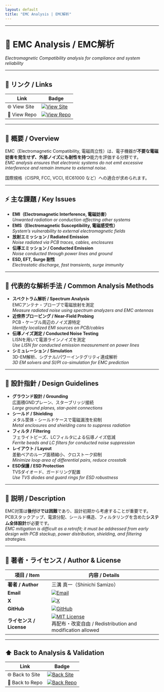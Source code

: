 ```yaml
---
layout: default
title: "EMC Analysis | EMC解析"
---
```


---

# 📡 EMC Analysis / EMC解析
*Electromagnetic Compatibility analysis for compliance and system reliability*

---

## 🔗 リンク / Links

| Link | Badge |
|---|---|
| 🌐 View Site | [![View Site](https://img.shields.io/badge/View-Site-brightgreen?style=for-the-badge&logo=githubpages)](https://samizo-aitl.github.io/Edusemi-Plus/Assembly-Integration/Analysis-Validation/EMC-Analysis/) |
| 📂 View Repo | [![View Repo](https://img.shields.io/badge/View-Repo-blue?style=for-the-badge&logo=github)](https://github.com/Samizo-AITL/Edusemi-Plus/blob/main/Assembly-Integration/Analysis-Validation/EMC-Analysis.md) |

---

## 📖 概要 / Overview
EMC（Electromagnetic Compatibility, 電磁両立性）は、電子機器が**不要な電磁妨害を発生せず、外部ノイズにも耐性を持つ**能力を評価する分野です。  
*EMC analysis ensures that electronic systems do not emit excessive interference and remain immune to external noise.*  

国際規格（CISPR, FCC, VCCI, IEC61000 など）への適合が求められます。  

---

## ⚡ 主な課題 / Key Issues
- **EMI（Electromagnetic Interference, 電磁妨害）**  
  *Unwanted radiation or conduction affecting other systems*  
- **EMS（Electromagnetic Susceptibility, 電磁感受性）**  
  *System’s vulnerability to external electromagnetic fields*  
- **放射エミッション / Radiated Emission**  
  *Noise radiated via PCB traces, cables, enclosures*  
- **伝導エミッション / Conducted Emission**  
  *Noise conducted through power lines and ground*  
- **ESD, EFT, Surge 耐性**  
  *Electrostatic discharge, fast transients, surge immunity*  

---

## 🧮 代表的な解析手法 / Common Analysis Methods
- **スペクトラム解析 / Spectrum Analysis**  
  EMCアンテナ・プローブで電磁放射を測定  
  *Measure radiated noise using spectrum analyzers and EMC antennas*  
- **近傍界プロービング / Near-Field Probing**  
  PCB・ケーブル周辺のノイズ源特定  
  *Identify localized EMI sources on PCB/cables*  
- **伝導ノイズ測定 / Conducted Noise Testing**  
  LISNを用いて電源ラインノイズを測定  
  *Use LISN for conducted emission measurement on power lines*  
- **シミュレーション / Simulation**  
  3D-EM解析、シグナル/パワーインテグリティ連成解析  
  *3D EM solvers and SI/PI co-simulation for EMC prediction*  

---

## 🧱 設計指針 / Design Guidelines
- **グラウンド設計 / Grounding**  
  広面積GNDプレーン、スターブリッジ接続  
  *Large ground planes, star-point connections*  
- **シールド / Shielding**  
  メタル筐体・シールドケースで電磁漏洩を抑制  
  *Metal enclosures and shielding cans to suppress radiation*  
- **フィルタ / Filtering**  
  フェライトビーズ、LCフィルタによる伝導ノイズ低減  
  *Ferrite beads and LC filters for conducted noise suppression*  
- **レイアウト / Layout**  
  差動ペアのループ面積縮小、クロストーク抑制  
  *Minimize loop area of differential pairs, reduce crosstalk*  
- **ESD保護 / ESD Protection**  
  TVSダイオード、ガードリング配置  
  *Use TVS diodes and guard rings for ESD robustness*  

---

## 📑 説明 / Description
EMC対策は**後付けでは困難**であり、設計初期から考慮することが重要です。  
PCBスタックアップ、電源分配、シールド構造、フィルタリングを含めた**システム全体設計**が必要です。  
*EMC mitigation is difficult as a retrofit; it must be addressed from early design with PCB stackup, power distribution, shielding, and filtering strategies.*  

---

## 👤 著者・ライセンス / Author & License

| 項目 / Item | 内容 / Details |
|---|---|
| **著者 / Author** | 三溝 真一（Shinichi Samizo） |
| **Email** | [![Email](https://img.shields.io/badge/Email-shin3t72%40gmail.com-red?style=for-the-badge&logo=gmail)](mailto:shin3t72@gmail.com) |
| **X** | [![X](https://img.shields.io/badge/X-@shin3t72-black?style=for-the-badge&logo=x)](https://x.com/shin3t72) |
| **GitHub** | [![GitHub](https://img.shields.io/badge/GitHub-Samizo--AITL-blue?style=for-the-badge&logo=github)](https://github.com/Samizo-AITL) |
| **ライセンス / License** | [![MIT License](https://img.shields.io/badge/license-MIT-blue.svg?style=for-the-badge)](LICENSE) <br> 再配布・改変自由 / Redistribution and modification allowed |

---

## ⬆️ Back to Analysis & Validation

| Link | Badge |
|---|---|
| 🌐 Back to Site | [![Back Site](https://img.shields.io/badge/⬆️%20Back-Site-brightgreen?style=for-the-badge&logo=githubpages)](https://samizo-aitl.github.io/Edusemi-Plus/Assembly-Integration/Analysis-Validation/) |
| 📂 Back to Repo | [![Back Repo](https://img.shields.io/badge/⬆️%20Back-Repo-blue?style=for-the-badge&logo=github)](https://github.com/Samizo-AITL/Edusemi-Plus/tree/main/Assembly-Integration/Analysis-Validation) |
